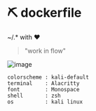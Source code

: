 # ⛏ dockerfile
~/.* with ♥

> "work in flow"
> 
![image]([https://github.com/lsahmed/dockerfile/assets/85559104/328a1933-a63d-4520-a5c2-f6fe62a0563d](https://github.com/lsahmed/dockerfile/blob/main/assets/images/%20tmneofetch.png))

```text
colorscheme : kali-default
terminal    : Alacritty
font        : Monospace
shell       : zsh
os          : kali linux




